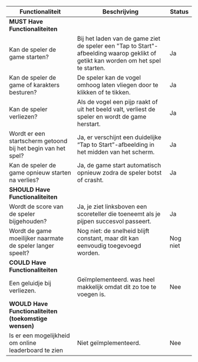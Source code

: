 | Functionaliteit                                              | Beschrijving                                                                                                                       | Status   |
|--------------------------------------------------------------|------------------------------------------------------------------------------------------------------------------------------------|----------|
| **MUST Have Functionaliteiten**                              |                                                                                                                                    |          |
| Kan de speler de game starten?                               | Bij het laden van de game ziet de speler een "Tap to Start"-afbeelding waarop geklikt of getikt kan worden om het spel te starten. | Ja       |
| Kan de speler de game of karakters besturen?                 | De speler kan de vogel omhoog laten vliegen door te klikken of te tikken.                                                          | Ja       |
| Kan de speler verliezen?                                     | Als de vogel een pijp raakt of uit het beeld valt, verliest de speler en wordt de game herstart.                                   | Ja       |
| Wordt er een startscherm getoond bij het begin van het spel? | Ja, er verschijnt een duidelijke “Tap to Start”-afbeelding in het midden van het scherm.                                           | Ja       |
| Kan de speler de game opnieuw starten na verlies?            | Ja, de game start automatisch opnieuw zodra de speler botst of crasht.                                                             | Ja       |
| **SHOULD Have Functionaliteiten**                            |                                                                                                                                    |          |
| Wordt de score van de speler bijgehouden?                    | Ja, je ziet linksboven een scoreteller die toeneemt als je pijpen succesvol passeert.                                              | Ja       |
| Wordt de game moeilijker naarmate de speler langer speelt?   | Nog niet: de snelheid blijft constant, maar dit kan eenvoudig toegevoegd worden.                                                   | Nog niet |
| **COULD Have Functionaliteiten**                             |                                                                                                                                    |          |
| Een geluidje bij verliezen.                                  | Geïmplementeerd. was heel makkelijk omdat dit zo toe te voegen is.                                                                 | Nee      |
| **WOULD Have Functionaliteiten (toekomstige wensen)**        |                                                                                                                                    |          |
| Is er een mogelijkheid om online leaderboard te zien         | Niet geïmplementeerd.                                                                                                              | Nee      |
